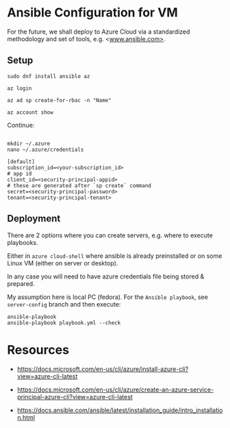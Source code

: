 # Ansible Configuration for VM

For the future, we shall deploy to Azure Cloud via a standardized methodology and set of tools, e.g. <www.ansible.com>.

## Setup

```shell
sudo dnf install ansible az

az login

az ad sp create-for-rbac -n "Name"

az account show
```

Continue:

```shell

mkdir ~/.azure
nano ~/.azure/credentials

[default]
subscription_id=<your-subscription_id>
# app id
client_id=<security-principal-appid>
# these are generated after `sp create` command
secret=<security-principal-password>
tenant=<security-principal-tenant>
```

## Deployment

There are 2 options where you can create servers, e.g. where to execute playbooks.

Either in `azure cloud-shell` where ansible is already preinstalled or on some Linux VM (either on server or desktop).

In any case you will need to have azure credentials file being stored & prepared.

My assumption here is local PC (fedora).
For the `Ansible playbook`, see `server-config` branch and then execute:

```shell
ansible-playbook
ansible-playbook playbook.yml --check
```

# Resources

- <https://docs.microsoft.com/en-us/cli/azure/install-azure-cli?view=azure-cli-latest>

- <https://docs.microsoft.com/en-us/cli/azure/create-an-azure-service-principal-azure-cli?view=azure-cli-latest>

- <https://docs.ansible.com/ansible/latest/installation_guide/intro_installation.html>






